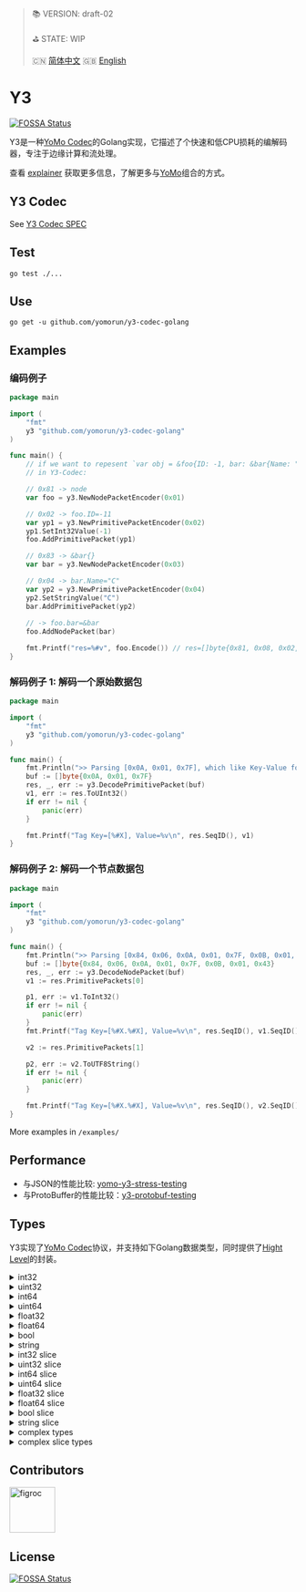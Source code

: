 > 📚 VERSION: draft-02
>
> ⛳️ STATE: WIP
>
> 🇨🇳 [简体中文](https://github.com/yomorun/y3-codec-golang/blob/master/explainer_CN.md)  🇬🇧 [English](https://github.com/yomorun/y3-codec-golang/blob/master/README.md)

# Y3
[![FOSSA Status](https://app.fossa.com/api/projects/git%2Bgithub.com%2Fyomorun%2Fy3-codec-golang.svg?type=shield)](https://app.fossa.com/projects/git%2Bgithub.com%2Fyomorun%2Fy3-codec-golang?ref=badge_shield)

Y3是一种[YoMo Codec](https://github.com/yomorun/yomo-codec)的Golang实现，它描述了个快速和低CPU损耗的编解码器，专注于边缘计算和流处理。

查看 [explainer](https://github.com/yomorun/y3-codec-golang/blob/master/explainer_CN.md) 获取更多信息，了解更多与[YoMo](https://github.com/yomorun/yomo)组合的方式。

## Y3 Codec

See [Y3 Codec SPEC](https://github.com/yomorun/y3-codec)

## Test

```
go test ./...
```

## Use

```
go get -u github.com/yomorun/y3-codec-golang
```

## Examples

### 编码例子

```go
package main

import (
	"fmt"
	y3 "github.com/yomorun/y3-codec-golang"
)

func main() {
	// if we want to repesent `var obj = &foo{ID: -1, bar: &bar{Name: "C"}}` 
	// in Y3-Codec:

	// 0x81 -> node
	var foo = y3.NewNodePacketEncoder(0x01)

	// 0x02 -> foo.ID=-11
	var yp1 = y3.NewPrimitivePacketEncoder(0x02)
	yp1.SetInt32Value(-1)
	foo.AddPrimitivePacket(yp1)

	// 0x83 -> &bar{}
	var bar = y3.NewNodePacketEncoder(0x03)

	// 0x04 -> bar.Name="C"
	var yp2 = y3.NewPrimitivePacketEncoder(0x04)
	yp2.SetStringValue("C")
	bar.AddPrimitivePacket(yp2)
	
	// -> foo.bar=&bar
	foo.AddNodePacket(bar)

	fmt.Printf("res=%#v", foo.Encode()) // res=[]byte{0x81, 0x08, 0x02, 0x01, 0x7F, 0x83, 0x03, 0x04, 0x01, 0x43}
}
```

### 解码例子 1:  解码一个原始数据包

```go
package main

import (
	"fmt"
	y3 "github.com/yomorun/y3-codec-golang"
)

func main() {
	fmt.Println(">> Parsing [0x0A, 0x01, 0x7F], which like Key-Value format = 0x0A: 127")
	buf := []byte{0x0A, 0x01, 0x7F}
	res, _, err := y3.DecodePrimitivePacket(buf)
	v1, err := res.ToUInt32()
	if err != nil {
		panic(err)
	}

	fmt.Printf("Tag Key=[%#X], Value=%v\n", res.SeqID(), v1)
}
```

### 解码例子 2: 解码一个节点数据包

```go
package main

import (
	"fmt"
	y3 "github.com/yomorun/y3-codec-golang"
)

func main() {
	fmt.Println(">> Parsing [0x84, 0x06, 0x0A, 0x01, 0x7F, 0x0B, 0x01, 0x43] EQUALS JSON= 0x84: { 0x0A: -1, 0x0B: 'C' }")
	buf := []byte{0x84, 0x06, 0x0A, 0x01, 0x7F, 0x0B, 0x01, 0x43}
	res, _, err := y3.DecodeNodePacket(buf)
	v1 := res.PrimitivePackets[0]

	p1, err := v1.ToInt32()
	if err != nil {
		panic(err)
	}
	fmt.Printf("Tag Key=[%#X.%#X], Value=%v\n", res.SeqID(), v1.SeqID(), p1)

	v2 := res.PrimitivePackets[1]

	p2, err := v2.ToUTF8String()
	if err != nil {
		panic(err)
	}

	fmt.Printf("Tag Key=[%#X.%#X], Value=%v\n", res.SeqID(), v2.SeqID(), p2)
}
```

More examples in `/examples/`

## Performance

- 与JSON的性能比较: [yomo-y3-stress-testing](https://github.com/10cella/yomo-y3-stress-testing)
- 与ProtoBuffer的性能比较：[y3-protobuf-testing](https://github.com/yomorun/y3-protobuf-testing)

## Types

Y3实现了[YoMo Codec](https://github.com/yomorun/yomo-codec)协议，并支持如下Golang数据类型，同时提供了[Hight Level](https://github.com/yomorun/y3-codec-golang/blob/master/explainer_CN.md#types)的封装。

<details>
  <summary>int32</summary>
  <pre class="go" style="background-color: #f0f8ff;">
  // encode
  var data int32 = 123
  var prim = y3.NewPrimitivePacketEncoder(0x01)
  prim.SetInt32Value(data)
  buf := prim.Encode()
  // decode
  res, _, _, _ := y3.DecodePrimitivePacket(buf)
  val, _ := res.ToInt32()
  fmt.Printf("val=%d", val)  
  </pre>
</details>
<details>
  <summary>uint32</summary>
  <pre class="go" style="background-color: aliceblue">
  // encode
  var data uint32 = 123
  var prim = y3.NewPrimitivePacketEncoder(0x01)
  prim.SetUInt32Value(data)
  buf := prim.Encode()
  // decode
  res, _, _, _ := y3.DecodePrimitivePacket(buf)
  val, _ := res.ToUInt32()
  fmt.Printf("val=%d", val)  
  </pre>
</details>
<details>
  <summary>int64</summary>
  <pre class="go" style="background-color: aliceblue">
  // encode
  var data int64 = 123
  var prim = y3.NewPrimitivePacketEncoder(0x01)
  prim.SetInt64Value(data)
  buf := prim.Encode()
  // decode
  res, _, _, _ := y3.DecodePrimitivePacket(buf)
  val, _ := res.ToInt64()
  fmt.Printf("val=%d", val) 
  </pre>
</details>
<details>
  <summary>uint64</summary>
  <pre class="go" style="background-color: aliceblue">
  // encode
  var data uint64 = 123
  var prim = y3.NewPrimitivePacketEncoder(0x01)
  prim.SetUInt64Value(data)
  buf := prim.Encode()
  // decode
  res, _, _, _ := y3.DecodePrimitivePacket(buf)
  val, _ := res.ToUInt64()
  fmt.Printf("val=%d", val)
  </pre>
</details>
<details>
  <summary>float32</summary>
  <pre class="go" style="background-color: aliceblue">
  // encode
  var data float32 = 1.23
  var prim = y3.NewPrimitivePacketEncoder(0x01)
  prim.SetFloat32Value(data)
  buf := prim.Encode()
  // decode
  res, _, _, _ := y3.DecodePrimitivePacket(buf)
  val, _ := res.ToFloat32()
  fmt.Printf("val=%f", val)
  </pre>
</details>
<details>
  <summary>float64</summary>
  <pre class="go" style="background-color: aliceblue">
	// encode
	var data float64 = 1.23
	var prim = y3.NewPrimitivePacketEncoder(0x01)
	prim.SetFloat64Value(data)
	buf := prim.Encode()
	// decode
	res, _, _, _ := y3.DecodePrimitivePacket(buf)
	val, _ := res.ToFloat64()
	fmt.Printf("val=%f", val)  
  </pre>
</details>
<details>
  <summary>bool</summary>
  <pre class="go" style="background-color: aliceblue">
 	// encode
 	var data bool = true
 	var prim = y3.NewPrimitivePacketEncoder(0x01)
 	prim.SetBoolValue(data)
 	buf := prim.Encode()
 	// decode
 	res, _, _, _ := y3.DecodePrimitivePacket(buf)
 	val, _ := res.ToBool()
 	fmt.Printf("val=%v", val) 
  </pre>
</details>
<details>
  <summary>string</summary>
  <pre class="go" style="background-color: aliceblue">
  // encode
  var data string = "abc"
  var prim = y3.NewPrimitivePacketEncoder(0x01)
  prim.SetStringValue(data)
  buf := prim.Encode()
  // decode
  res, _, _, _ := y3.DecodePrimitivePacket(buf)
  val, _ := res.ToUTF8String()
  fmt.Printf("val=%s", val)
  </pre>
</details>
<details>
  <summary>int32 slice</summary>
  <pre class="go" style="background-color: aliceblue">
  // encode
  data := []int32{123, 456}
  var node = y3.NewNodeSlicePacketEncoder(0x10)
  if out, ok := utils.ToInt64Slice(data); ok {
    for _, v := range out {
      var item = y3.NewPrimitivePacketEncoder(0x00)
      item.SetInt32Value(int32(v.(int64)))
      node.AddPrimitivePacket(item)
    }
  }
  buf := node.Encode()
  // decode
  packet, _, _ := y3.DecodeNodePacket(buf)
  result := make([]int32, 0)
  for _, p := range packet.PrimitivePackets {
    v, _ := p.ToInt32()
    result = append(result, v)
  }
  fmt.Printf("result=%v", result)
  </pre>
</details>
<details>
  <summary>uint32 slice</summary>
  <pre class="go" style="background-color: aliceblue">
  // encode
  data := []uint32{123, 456}
  var node = y3.NewNodeSlicePacketEncoder(0x10)
  if out, ok := utils.ToUInt64Slice(data); ok {
    for _, v := range out {
      var item = y3.NewPrimitivePacketEncoder(0x00)
      item.SetUInt32Value(uint32(v.(uint64)))
      node.AddPrimitivePacket(item)
    }
  }
  buf := node.Encode()
  // decode
  packet, _, _ := y3.DecodeNodePacket(buf)
  result := make([]uint32, 0)
  for _, p := range packet.PrimitivePackets {
    v, _ := p.ToUInt32()
    result = append(result, v)
  }
  fmt.Printf("result=%v", result)
  </pre>
</details>
<details>
  <summary>int64 slice</summary>
  <pre class="go" style="background-color: aliceblue">
  // encode
  data := []int64{123, 456}
  var node = y3.NewNodeSlicePacketEncoder(0x10)
  if out, ok := utils.ToInt64Slice(data); ok {
    for _, v := range out {
      var item = y3.NewPrimitivePacketEncoder(0x00)
      item.SetInt64Value(v.(int64))
      node.AddPrimitivePacket(item)
    }
  }
  buf := node.Encode()
  // decode
  packet, _, _ := y3.DecodeNodePacket(buf)
  result := make([]int64, 0)
  for _, p := range packet.PrimitivePackets {
    v, _ := p.ToInt64()
    result = append(result, v)
  }
  fmt.Printf("result=%v", result)
  </pre>
</details>
<details>
  <summary>uint64 slice</summary>
  <pre class="go" style="background-color: aliceblue">
 	// encode
 	data := []uint64{123, 456}
 	var node = y3.NewNodeSlicePacketEncoder(0x10)
 	if out, ok := utils.ToUInt64Slice(data); ok {
 		for _, v := range out {
 			var item = y3.NewPrimitivePacketEncoder(0x00)
 			item.SetUInt64Value(v.(uint64))
 			node.AddPrimitivePacket(item)
 		}
 	}
 	buf := node.Encode()
 	// decode
 	packet, _, _ := y3.DecodeNodePacket(buf)
 	result := make([]uint64, 0)
 	for _, p := range packet.PrimitivePackets {
 		v, _ := p.ToUInt64()
 		result = append(result, v)
 	}
 	fmt.Printf("result=%v", result) 
  </pre>
</details>
<details>
  <summary>float32 slice</summary>
  <pre class="go" style="background-color: aliceblue">
  // encode
  data := []float32{1.23, 4.56}
  var node = y3.NewNodeSlicePacketEncoder(0x10)
  if out, ok := utils.ToUFloat64Slice(data); ok {
    for _, v := range out {
      var item = y3.NewPrimitivePacketEncoder(0x00)
      item.SetFloat32Value(float32(v.(float64)))
      node.AddPrimitivePacket(item)
    }
  }
  buf := node.Encode()
  // decode
  packet, _, _ := y3.DecodeNodePacket(buf)
  result := make([]float32, 0)
  for _, p := range packet.PrimitivePackets {
    v, _ := p.ToFloat32()
    result = append(result, v)
  }
  fmt.Printf("result=%v", result)
  </pre>
</details>
<details>
  <summary>float64 slice</summary>
  <pre class="go" style="background-color: aliceblue">
 	// encode
 	data := []float64{1.23, 4.56}
 	var node = y3.NewNodeSlicePacketEncoder(0x10)
 	if out, ok := utils.ToUFloat64Slice(data); ok {
 		for _, v := range out {
 			var item = y3.NewPrimitivePacketEncoder(0x00)
 			item.SetFloat64Value(v.(float64))
 			node.AddPrimitivePacket(item)
 		}
 	}
 	buf := node.Encode()
 	// decode
 	packet, _, _ := y3.DecodeNodePacket(buf)
 	result := make([]float64, 0)
 	for _, p := range packet.PrimitivePackets {
 		v, _ := p.ToFloat64()
 		result = append(result, v)
 	}
 	fmt.Printf("result=%v", result) 
  </pre>
</details>
<details>
  <summary>bool slice</summary>
  <pre class="go" style="background-color: aliceblue">
 	// encode
 	data := []bool{true, false}
 	var node = y3.NewNodeSlicePacketEncoder(0x10)
 	if out, ok := utils.ToBoolSlice(data); ok {
 		for _, v := range out {
 			var item = y3.NewPrimitivePacketEncoder(0x00)
 			item.SetBoolValue(v.(bool))
 			node.AddPrimitivePacket(item)
 		}
 	}
 	buf := node.Encode()
 	// decode
 	packet, _, _ := y3.DecodeNodePacket(buf)
 	result := make([]bool, 0)
 	for _, p := range packet.PrimitivePackets {
 		v, _ := p.ToBool()
 		result = append(result, v)
 	}
 	fmt.Printf("result=%v", result) 
  </pre>
</details>
<details>
  <summary>string slice</summary>
  <pre class="go" style="background-color: aliceblue">
  // encode
  data := []string{"abc", "def"}
  var node = y3.NewNodeSlicePacketEncoder(0x10)
  if out, ok := utils.ToStringSlice(data); ok {
    for _, v := range out {
      var item = y3.NewPrimitivePacketEncoder(0x00)
      item.SetStringValue(fmt.Sprintf("%v", v))
      node.AddPrimitivePacket(item)
    }
  }
  buf := node.Encode()
  // decode
  packet, _, _ := y3.DecodeNodePacket(buf)
  result := make([]string, 0)
  for _, p := range packet.PrimitivePackets {
    v, _ := p.ToUTF8String()
    result = append(result, v)
  }
  fmt.Printf("result=%v", result)
  </pre>
</details>
<details>
  <summary>complex types</summary>
  <pre class="go" style="background-color: aliceblue">
 	// encode
 	var node = y3.NewNodePacketEncoder(0x01)
 	node.AddPrimitivePacket(func() *y3.PrimitivePacketEncoder {
 		var prim1 = y3.NewPrimitivePacketEncoder(0x10)
 		prim1.SetFloat32Value(40.5)
 		return prim1
 	}())
 	node.AddPrimitivePacket(func() *y3.PrimitivePacketEncoder {
 		var prim1 = y3.NewPrimitivePacketEncoder(0x11)
 		prim1.SetInt64Value(time.Now().Unix())
 		return prim1
 	}())
 	buf := node.Encode()
 	// decode
 	res, _, _ := y3.DecodeNodePacket(buf)
 	for _, v := range res.PrimitivePackets {
 		if v.SeqID() == 0x10 {
 			fmt.Printf("0x10=%f\n", func() float32 {
 				val, _ := v.ToFloat32()
 				return val
 			}())
 		}
 		if v.SeqID() == 0x11 {
 			fmt.Printf("0x11=%d\n", func() int64 {
 				val, _ := v.ToInt64()
 				return val
 			}())
 		}
 	} 
  </pre>
</details>
<details>
  <summary>complex slice types</summary>
  <pre class="go" style="background-color: aliceblue">
  // encode
  var node = y3.NewNodeSlicePacketEncoder(0x01)
  for i := 0; i < 2; i++ {
    item := y3.NewNodePacketEncoder(0x00)
    item.AddPrimitivePacket(func() *y3.PrimitivePacketEncoder {
      var prim1 = y3.NewPrimitivePacketEncoder(0x10)
      prim1.SetFloat32Value(40.5)
      return prim1
    }())
    item.AddPrimitivePacket(func() *y3.PrimitivePacketEncoder {
      var prim1 = y3.NewPrimitivePacketEncoder(0x11)
      prim1.SetInt64Value(time.Now().Unix())
      return prim1
    }())
    node.AddNodePacket(item)
  }
  buf := node.Encode()
  // decode
  res, _, _ := y3.DecodeNodePacket(buf)
  for _, v := range res.NodePackets {
    if res.SeqID() != 0x01 {
      continue
    }
    for _, vv := range v.PrimitivePackets {
      if vv.SeqID() == 0x10 {
        fmt.Printf("0x10=%f\n", func() float32 {
          val, _ := vv.ToFloat32()
          return val
        }())
      }
      if vv.SeqID() == 0x11 {
        fmt.Printf("0x11=%d\n", func() int64 {
          val, _ := vv.ToInt64()
          return val
        }())
      }
    }
  }
  </pre>
</details>

## Contributors

[//]: contributor-faces

<a href="https://github.com/figroc"><img src="https://avatars1.githubusercontent.com/u/2026460?v=3" title="figroc" width="80" height="80"></a>

[//]: contributor-faces

## License

[![FOSSA Status](https://app.fossa.com/api/projects/git%2Bgithub.com%2Fyomorun%2Fy3-codec-golang.svg?type=large)](https://app.fossa.com/projects/git%2Bgithub.com%2Fyomorun%2Fy3-codec-golang?ref=badge_large)

